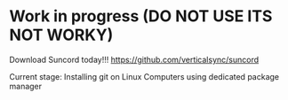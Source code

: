 # Work in progress (DO NOT USE ITS NOT WORKY)

Download Suncord today!!!
https://github.com/verticalsync/suncord

Current stage: Installing git on Linux Computers using dedicated package manager
